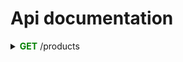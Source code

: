 # Api documentation
<details>
    <summary>
        <strong style="color:green;">GET</strong> /products
    </summary>

* it returns status <strong style="color:green;">200</strong> for success with an object array like this:
   
```json
 [ 
    {
        "name":"coffee",
        "category":"drink",
        "stock_total":10
    }
 ]
```
* it returns status <strong style="color:green;">204</strong> for success but no content</li>
    
</details>
